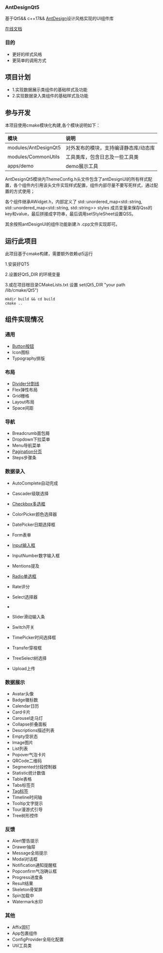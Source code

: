 ### AntDesignQt5

基于Qt5&& c++17&& [AntDesign](https://ant.design/index-cn)设计风格实现的UI组件库


[在线文档](https://antdesignqt5.wealook.com/doc/guide/introduce)

### 目的

* 更好的样式风格
* 更简单的调用方式

## 项目计划

* 1.实现数据展示类组件的基础样式及功能
* 2.实现数据录入类组件的基础样式及功能

## 参与开发

本项目使用cmake模块化构建,各个模块说明如下：

| 模块                   | 说明                  |  
|:---------------------|:--------------------|  
| modules/AntDesignQt5 | 对外发布的模块，支持编译静态库/动态库 |   
| modules/CommonUtils  | 工具类库，包含日志及一些工具类     |    
| apps/demo            | demo展示工具            | 

AntDesignQt5模块内ThemeConfig.h头文件包含了antDesignUI的所有样式配置，各个组件内引用该头文件实现样式配置，组件内部尽量不要写死样式，通过配置的方式使用；

各个组件继承AWidget.h，内部定义了 std::unordered_map<std::string, std::unordered_map<std::string, std::string>> styles
成员变量来保存Qss的key和value，最后拼接成字符串，最后调用setStyleSheet设置QSS。

其余按照antDesignUI的组件功能新建.h .cpp文件实现即可。

## 运行此项目

此项目基于cmake构建，需要额外依赖qt5运行

1.安装好QT5

2.设置好Qt5_DIR 的环境变量

3.或在项目根目录CMakeLists.txt 设置 set(Qt5_DIR "your path /lib/cmake/Qt5")

```shell
mkdir build && cd build
cmake ..
```

## 组件实现情况

### 通用

* [Button按钮](https://antdesignqt5.wealook.com/doc/components/button)
* Icon图标
* Typography排版

### 布局

* [Divider分割线](https://antdesignqt5.wealook.com/doc/components/divider)
* Flex弹性布局
* Grid栅格
* Layout布局
* Space间距

### 导航

* Breadcrumb面包屑
* Dropdown下拉菜单
* Menu导航菜单
* [Pagination分页](https://antdesignqt5.wealook.com/doc/components/pagination)
* Steps步骤条

### 数据录入

* AutoComplete自动完成
* Cascader级联选择
* [Checkbox多选框](https://antdesignqt5.wealook.com/doc/components/check-box)
* ColorPicker颜色选择器
* DatePicker日期选择框
* Form表单
* [Input输入框](https://antdesignqt5.wealook.com/doc/components/input)
* InputNumber数字输入框
* Mentions提及
* [Radio单选框](https://antdesignqt5.wealook.com/doc/components/radio)
* Rate评分
* Select选择器
* 

* Slider滑动输入条
* Switch开关
* TimePicker时间选择框
* Transfer穿梭框
* TreeSelect树选择
* Upload上传

### 数据展示

* Avatar头像
* Badge徽标数
* Calendar日历
* Card卡片
* Carousel走马灯
* Collapse折叠面板
* Descriptions描述列表
* Empty空状态
* Image图片
* List列表
* Popover气泡卡片
* QRCode二维码
* Segmented分段控制器
* Statistic统计数值
* Table表格
* Tabs标签页
* [Tag标签](https://antdesignqt5.wealook.com/doc/components/tag)
* Timeline时间轴
* Tooltip文字提示
* Tour漫游式引导
* Tree树形控件

### 反馈

* Alert警告提示
* Drawer抽屉
* Message全局提示
* Modal对话框
* Notification通知提醒框
* Popconfirm气泡确认框
* Progress进度条
* Result结果
* Skeleton骨架屏
* Spin加载中
* Watermark水印

### 其他

* Affix固钉
* App包裹组件
* ConfigProvider全局化配置
* Util工具类